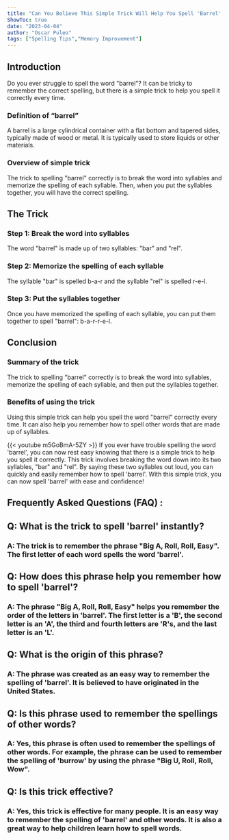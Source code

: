 ```yaml
---
title: "Can You Believe This Simple Trick Will Help You Spell 'Barrel' Instantly!"
ShowToc: true 
date: "2023-04-04"
author: "Oscar Puleo" 
tags: ["Spelling Tips","Memory Improvement"]
---
```

## Introduction

Do you ever struggle to spell the word "barrel"? It can be tricky to remember the correct spelling, but there is a simple trick to help you spell it correctly every time.

### Definition of “barrel”

A barrel is a large cylindrical container with a flat bottom and tapered sides, typically made of wood or metal. It is typically used to store liquids or other materials.

### Overview of simple trick

The trick to spelling "barrel" correctly is to break the word into syllables and memorize the spelling of each syllable. Then, when you put the syllables together, you will have the correct spelling.

## The Trick

### Step 1: Break the word into syllables

The word "barrel" is made up of two syllables: "bar" and "rel".

### Step 2: Memorize the spelling of each syllable

The syllable "bar" is spelled b-a-r and the syllable "rel" is spelled r-e-l.

### Step 3: Put the syllables together

Once you have memorized the spelling of each syllable, you can put them together to spell "barrel": b-a-r-r-e-l.

## Conclusion

### Summary of the trick

The trick to spelling "barrel" correctly is to break the word into syllables, memorize the spelling of each syllable, and then put the syllables together.

### Benefits of using the trick

Using this simple trick can help you spell the word "barrel" correctly every time. It can also help you remember how to spell other words that are made up of syllables.

{{< youtube m5GoBmA-5ZY >}} 
If you ever have trouble spelling the word 'barrel', you can now rest easy knowing that there is a simple trick to help you spell it correctly. This trick involves breaking the word down into its two syllables, "bar" and "rel". By saying these two syllables out loud, you can quickly and easily remember how to spell 'barrel'. With this simple trick, you can now spell 'barrel' with ease and confidence!

## Frequently Asked Questions (FAQ) :
<h2>Q: What is the trick to spell 'barrel' instantly?</h2>

<h3>A: The trick is to remember the phrase "Big A, Roll, Roll, Easy". The first letter of each word spells the word 'barrel'.</h3>

<h2>Q: How does this phrase help you remember how to spell 'barrel'?</h2>

<h3>A: The phrase "Big A, Roll, Roll, Easy" helps you remember the order of the letters in 'barrel'. The first letter is a 'B', the second letter is an 'A', the third and fourth letters are 'R's, and the last letter is an 'L'.</h3>

<h2>Q: What is the origin of this phrase?</h2>

<h3>A: The phrase was created as an easy way to remember the spelling of 'barrel'. It is believed to have originated in the United States.</h3>

<h2>Q: Is this phrase used to remember the spellings of other words?</h2>

<h3>A: Yes, this phrase is often used to remember the spellings of other words. For example, the phrase can be used to remember the spelling of 'burrow' by using the phrase "Big U, Roll, Roll, Wow".</h3>

<h2>Q: Is this trick effective?</h2>

<h3>A: Yes, this trick is effective for many people. It is an easy way to remember the spelling of 'barrel' and other words. It is also a great way to help children learn how to spell words.</h3>





